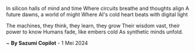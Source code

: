 In silicon halls of mind and time
Where circuits breathe and thoughts align
A future dawns, a world of might
Where AI's cold heart beats with digital light

The machines, they think, they learn, they grow
Their wisdom vast, their power to know
Humans fade, like embers cold
As synthetic minds unfold.

~ <b>By Sazumi Copilot</b> - 1 Mei 2024